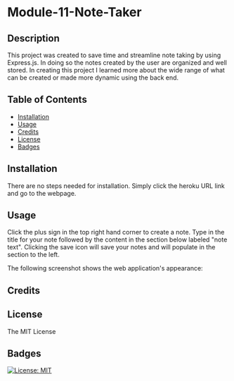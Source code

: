# Module-11-Note-Taker

## Description

This project was created to save time and streamline note taking by using Express.js. In doing so the notes created by the user are organized and well stored. In creating this project I learned more about the wide range of what can be created or made more dynamic using the back end. 

## Table of Contents

- [Installation](#installation)
- [Usage](#usage)
- [Credits](#credits)
- [License](#license)
- [Badges](#badges)

## Installation

There are no steps needed for installation. Simply click the heroku URL link and go to the webpage.

## Usage

Click the plus sign in the top right hand corner to create a note. Type in the title for your note followed by the content in the section below labeled "note text". Clicking the save icon will save your notes and will populate in the section to the left.  

The following screenshot shows the web application's appearance:

## Credits

## License

The MIT License

## Badges

[![License: MIT](https://img.shields.io/badge/License-MIT-yellow.svg)](https://opensource.org/licenses/MIT)